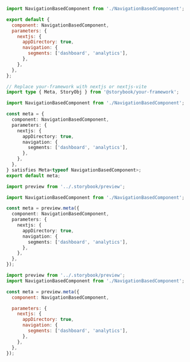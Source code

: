 ```js filename="NavigationBasedComponent.stories.js" renderer="react" language="js" tabTitle="CSF 3"
import NavigationBasedComponent from './NavigationBasedComponent';

export default {
  component: NavigationBasedComponent,
  parameters: {
    nextjs: {
      appDirectory: true,
      navigation: {
        segments: ['dashboard', 'analytics'],
      },
    },
  },
};
```

```ts filename="NavigationBasedComponent.stories.ts" renderer="react" language="ts" tabTitle="CSF 3"
// Replace your-framework with nextjs or nextjs-vite
import type { Meta, StoryObj } from '@storybook/your-framework';

import NavigationBasedComponent from './NavigationBasedComponent';

const meta = {
  component: NavigationBasedComponent,
  parameters: {
    nextjs: {
      appDirectory: true,
      navigation: {
        segments: ['dashboard', 'analytics'],
      },
    },
  },
} satisfies Meta<typeof NavigationBasedComponent>;
export default meta;
```

```ts filename="NavigationBasedComponent.stories.ts" renderer="react" language="ts" tabTitle="CSF Next 🧪"
import preview from '../.storybook/preview';

import NavigationBasedComponent from './NavigationBasedComponent';

const meta = preview.meta({
  component: NavigationBasedComponent,
  parameters: {
    nextjs: {
      appDirectory: true,
      navigation: {
        segments: ['dashboard', 'analytics'],
      },
    },
  },
});
```

<!-- JS snippets still needed while providing both CSF 3 & Next -->

```js filename="NavigationBasedComponent.stories.js" renderer="react" language="js" tabTitle="CSF Next 🧪"
import preview from '../.storybook/preview';
import NavigationBasedComponent from './NavigationBasedComponent';

const meta = preview.meta({
  component: NavigationBasedComponent,

  parameters: {
    nextjs: {
      appDirectory: true,
      navigation: {
        segments: ['dashboard', 'analytics'],
      },
    },
  },
});
```
